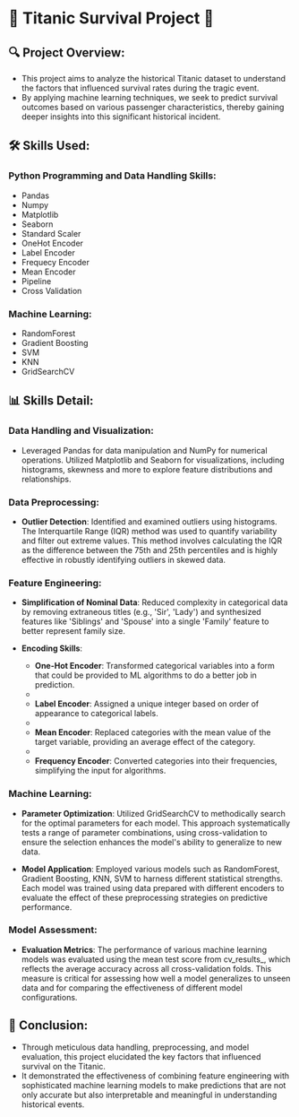 # 🚢 Titanic Survival Project 🌊 

## 🔍 Project Overview:
* This project aims to analyze the historical Titanic dataset to understand the factors that influenced survival rates during the tragic event. 
* By applying machine learning techniques, we seek to predict survival outcomes based on various passenger characteristics, thereby gaining deeper insights into this significant historical incident.

## 🛠️ Skills Used:
### Python Programming and Data Handling Skills:
* Pandas
* Numpy
* Matplotlib
* Seaborn
* Standard Scaler
* OneHot Encoder
* Label Encoder
* Frequecy Encoder
* Mean Encoder
* Pipeline
* Cross Validation
### Machine Learning:
* RandomForest
* Gradient Boosting
* SVM
* KNN
* GridSearchCV

## 📊 Skills Detail:
### Data Handling and Visualization:
* Leveraged Pandas for data manipulation and NumPy for numerical operations. Utilized Matplotlib and Seaborn for visualizations, including histograms, skewness and more to explore feature distributions and relationships.

### Data Preprocessing:  
- **Outlier Detection**: Identified and examined outliers using histograms. The Interquartile Range (IQR) method was used to quantify variability and filter out extreme values.
  This method involves calculating the IQR as the difference between the 75th and 25th percentiles and is highly effective in robustly identifying outliers in skewed data.

### Feature Engineering:
- **Simplification of Nominal Data**: Reduced complexity in categorical data by removing extraneous titles (e.g., 'Sir', 'Lady') and synthesized features like 'Siblings' and 'Spouse' into a single 'Family' feature to better represent family size.
  
- **Encoding Skills**:
   - **One-Hot Encoder**: Transformed categorical variables into a form that could be provided to ML algorithms to do a better job in prediction.
   - 
   - **Label Encoder**: Assigned a unique integer based on order of appearance to categorical labels.
   - 
   - **Mean Encoder**: Replaced categories with the mean value of the target variable, providing an average effect of the category.
   - 
   - **Frequency Encoder**: Converted categories into their frequencies, simplifying the input for algorithms.

### Machine Learning:
- **Parameter Optimization**: Utilized GridSearchCV to methodically search for the optimal parameters for each model. This approach systematically tests a range of parameter combinations, using cross-validation to ensure the selection enhances the model's ability to generalize to new data.

- **Model Application**: Employed various models such as RandomForest, Gradient Boosting, KNN, SVM to harness different statistical strengths. Each model was trained using data prepared with different encoders to evaluate the effect of these preprocessing strategies on predictive performance.

### Model Assessment:
- **Evaluation Metrics**: The performance of various machine learning models was evaluated using the mean test score from cv_results_, which reflects the average accuracy across all cross-validation folds. This measure is critical for assessing how well a model generalizes to unseen data and for comparing the effectiveness of different model configurations.

## 🎯 Conclusion:
* Through meticulous data handling, preprocessing, and model evaluation, this project elucidated the key factors that influenced survival on the Titanic.
* It demonstrated the effectiveness of combining feature engineering with sophisticated machine learning models to make predictions that are not only accurate but also interpretable and meaningful in understanding historical events.


